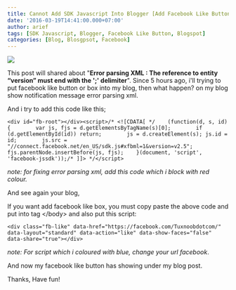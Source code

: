 ```yaml
---
title: Cannot Add SDK Javascript Into Blogger [Add Facebook Like Button]
date: '2016-03-19T14:41:00.000+07:00'
author: arief
tags: [SDK Javascript, Blogger, Facebook Like Button, Blogspot]
categories: [Blog, Blosgpsot, Facebook]
---
```


![](https://3.bp.blogspot.com/-o4l7G91I328/Vuz9GTrd4fI/AAAAAAAADDU/XicRiPT59G8w-sXo7l9yfUrPpu2P32cXA/s1600/Screenshot_20160319_141138.png)

This post will shared about "**Error parsing XML : The reference to entity “version” must end with the ';' delimiter**". Since 5 hours ago, i'll trying to put facebook like button or box into my blog, then what happen? on my blog show notification message error parsing xml.  

And i try to add this code like this;

```
<div id="fb-root"></div><script>/* <![CDATA[ */    (function(d, s, id) {        var js, fjs = d.getElementsByTagName(s)[0];        if (d.getElementById(id)) return;        js = d.createElement(s); js.id = id;        js.src = "//connect.facebook.net/en_US/sdk.js#xfbml=1&version=v2.5";        fjs.parentNode.insertBefore(js, fjs);    }(document, 'script', 'facebook-jssdk'));/* ]]> */</script>
```

_note: for fixing error parsing xml, add this code which i block with red colour._  

And see again your blog,  

If you want add facebook like box, you must copy paste the above code and put into tag &lt;/body&gt; and also put this script:

```
<div class="fb-like" data-href="https://facebook.com/Tuxnoobdotcom/" data-layout="standard" data-action="like" data-show-faces="false" data-share="true"></div>
```

_note: For script which i coloured with blue, change your url facebook_.  

And now my facebook like button has showing under my blog post.  

Thanks, Have fun!